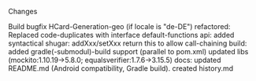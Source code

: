 Changes

Build
    bugfix HCard-Generation-geo (if locale is "de-DE")
    refactored: Replaced code-duplicates with interface default-functions
    api: added syntactical shugar: addXxx/setXxx return this to allow call-chaining
    build:
        added gradle(-submodul)-build support (parallel to pom.xml)
        updated libs (mockito:1.10.19->5.8.0; equalsverifier:1.7.6->3.15.5)
    docs: 
        updated README.md (Android compatibility, Gradle build). 
        created history.md
